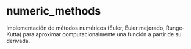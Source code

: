 # numeric_methods
Implementación de métodos numéricos (Euler, Euler mejorado, Runge-Kutta) para aproximar computacionalmente una función a partir de su derivada.
